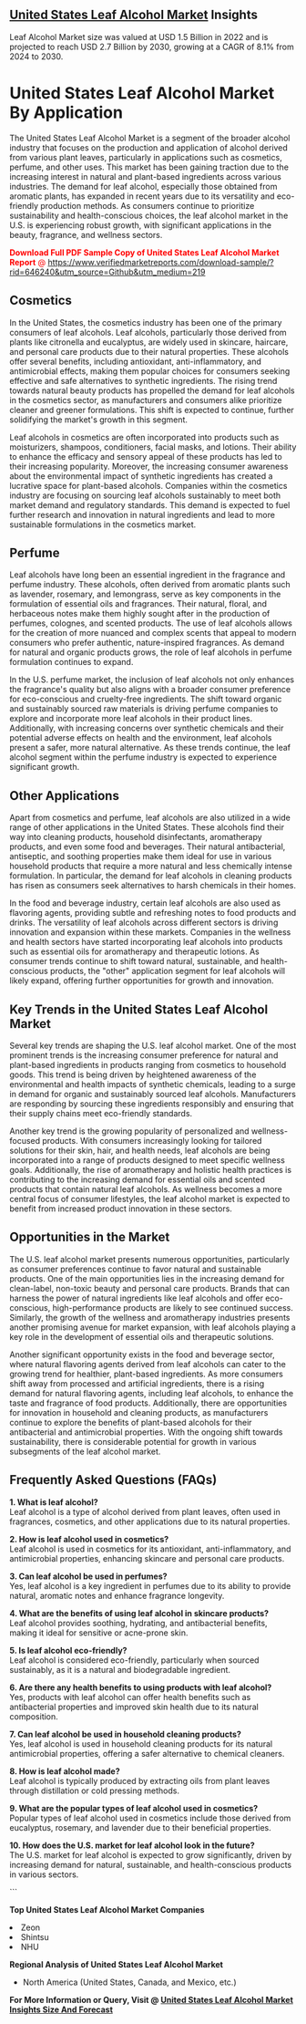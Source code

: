<h2><a href="https://www.verifiedmarketreports.com/download-sample/?rid=646240&amp;utm_source=Github&amp;utm_medium=219" target="_blank">United States Leaf Alcohol Market</a> Insights</h2><p>Leaf Alcohol Market size was valued at USD 1.5 Billion in 2022 and is projected to reach USD 2.7 Billion by 2030, growing at a CAGR of 8.1% from 2024 to 2030.</p><p> <h1>United States Leaf Alcohol Market By Application</h1> <p>The United States Leaf Alcohol Market is a segment of the broader alcohol industry that focuses on the production and application of alcohol derived from various plant leaves, particularly in applications such as cosmetics, perfume, and other uses. This market has been gaining traction due to the increasing interest in natural and plant-based ingredients across various industries. The demand for leaf alcohol, especially those obtained from aromatic plants, has expanded in recent years due to its versatility and eco-friendly production methods. As consumers continue to prioritize sustainability and health-conscious choices, the leaf alcohol market in the U.S. is experiencing robust growth, with significant applications in the beauty, fragrance, and wellness sectors.</p> <p><p><span class=""><span style="color: #ff0000;"><strong>Download Full PDF Sample Copy of United States Leaf Alcohol Market Report</strong> @ </span><a href="https://www.verifiedmarketreports.com/download-sample/?rid=646240&amp;utm_source=Github&amp;utm_medium=219" target="_blank">https://www.verifiedmarketreports.com/download-sample/?rid=646240&amp;utm_source=Github&amp;utm_medium=219</a></span></p></p> <h2>Cosmetics</h2> <p>In the United States, the cosmetics industry has been one of the primary consumers of leaf alcohols. Leaf alcohols, particularly those derived from plants like citronella and eucalyptus, are widely used in skincare, haircare, and personal care products due to their natural properties. These alcohols offer several benefits, including antioxidant, anti-inflammatory, and antimicrobial effects, making them popular choices for consumers seeking effective and safe alternatives to synthetic ingredients. The rising trend towards natural beauty products has propelled the demand for leaf alcohols in the cosmetics sector, as manufacturers and consumers alike prioritize cleaner and greener formulations. This shift is expected to continue, further solidifying the market's growth in this segment.</p> <p>Leaf alcohols in cosmetics are often incorporated into products such as moisturizers, shampoos, conditioners, facial masks, and lotions. Their ability to enhance the efficacy and sensory appeal of these products has led to their increasing popularity. Moreover, the increasing consumer awareness about the environmental impact of synthetic ingredients has created a lucrative space for plant-based alcohols. Companies within the cosmetics industry are focusing on sourcing leaf alcohols sustainably to meet both market demand and regulatory standards. This demand is expected to fuel further research and innovation in natural ingredients and lead to more sustainable formulations in the cosmetics market.</p> <h2>Perfume</h2> <p>Leaf alcohols have long been an essential ingredient in the fragrance and perfume industry. These alcohols, often derived from aromatic plants such as lavender, rosemary, and lemongrass, serve as key components in the formulation of essential oils and fragrances. Their natural, floral, and herbaceous notes make them highly sought after in the production of perfumes, colognes, and scented products. The use of leaf alcohols allows for the creation of more nuanced and complex scents that appeal to modern consumers who prefer authentic, nature-inspired fragrances. As demand for natural and organic products grows, the role of leaf alcohols in perfume formulation continues to expand.</p> <p>In the U.S. perfume market, the inclusion of leaf alcohols not only enhances the fragrance's quality but also aligns with a broader consumer preference for eco-conscious and cruelty-free ingredients. The shift toward organic and sustainably sourced raw materials is driving perfume companies to explore and incorporate more leaf alcohols in their product lines. Additionally, with increasing concerns over synthetic chemicals and their potential adverse effects on health and the environment, leaf alcohols present a safer, more natural alternative. As these trends continue, the leaf alcohol segment within the perfume industry is expected to experience significant growth.</p> <h2>Other Applications</h2> <p>Apart from cosmetics and perfume, leaf alcohols are also utilized in a wide range of other applications in the United States. These alcohols find their way into cleaning products, household disinfectants, aromatherapy products, and even some food and beverages. Their natural antibacterial, antiseptic, and soothing properties make them ideal for use in various household products that require a more natural and less chemically intense formulation. In particular, the demand for leaf alcohols in cleaning products has risen as consumers seek alternatives to harsh chemicals in their homes.</p> <p>In the food and beverage industry, certain leaf alcohols are also used as flavoring agents, providing subtle and refreshing notes to food products and drinks. The versatility of leaf alcohols across different sectors is driving innovation and expansion within these markets. Companies in the wellness and health sectors have started incorporating leaf alcohols into products such as essential oils for aromatherapy and therapeutic lotions. As consumer trends continue to shift toward natural, sustainable, and health-conscious products, the "other" application segment for leaf alcohols will likely expand, offering further opportunities for growth and innovation.</p> <h2>Key Trends in the United States Leaf Alcohol Market</h2> <p>Several key trends are shaping the U.S. leaf alcohol market. One of the most prominent trends is the increasing consumer preference for natural and plant-based ingredients in products ranging from cosmetics to household goods. This trend is being driven by heightened awareness of the environmental and health impacts of synthetic chemicals, leading to a surge in demand for organic and sustainably sourced leaf alcohols. Manufacturers are responding by sourcing these ingredients responsibly and ensuring that their supply chains meet eco-friendly standards.</p> <p>Another key trend is the growing popularity of personalized and wellness-focused products. With consumers increasingly looking for tailored solutions for their skin, hair, and health needs, leaf alcohols are being incorporated into a range of products designed to meet specific wellness goals. Additionally, the rise of aromatherapy and holistic health practices is contributing to the increasing demand for essential oils and scented products that contain natural leaf alcohols. As wellness becomes a more central focus of consumer lifestyles, the leaf alcohol market is expected to benefit from increased product innovation in these sectors.</p> <h2>Opportunities in the Market</h2> <p>The U.S. leaf alcohol market presents numerous opportunities, particularly as consumer preferences continue to favor natural and sustainable products. One of the main opportunities lies in the increasing demand for clean-label, non-toxic beauty and personal care products. Brands that can harness the power of natural ingredients like leaf alcohols and offer eco-conscious, high-performance products are likely to see continued success. Similarly, the growth of the wellness and aromatherapy industries presents another promising avenue for market expansion, with leaf alcohols playing a key role in the development of essential oils and therapeutic solutions.</p> <p>Another significant opportunity exists in the food and beverage sector, where natural flavoring agents derived from leaf alcohols can cater to the growing trend for healthier, plant-based ingredients. As more consumers shift away from processed and artificial ingredients, there is a rising demand for natural flavoring agents, including leaf alcohols, to enhance the taste and fragrance of food products. Additionally, there are opportunities for innovation in household and cleaning products, as manufacturers continue to explore the benefits of plant-based alcohols for their antibacterial and antimicrobial properties. With the ongoing shift towards sustainability, there is considerable potential for growth in various subsegments of the leaf alcohol market.</p> <h2>Frequently Asked Questions (FAQs)</h2> <p><b>1. What is leaf alcohol?</b><br>Leaf alcohol is a type of alcohol derived from plant leaves, often used in fragrances, cosmetics, and other applications due to its natural properties.</p> <p><b>2. How is leaf alcohol used in cosmetics?</b><br>Leaf alcohol is used in cosmetics for its antioxidant, anti-inflammatory, and antimicrobial properties, enhancing skincare and personal care products.</p> <p><b>3. Can leaf alcohol be used in perfumes?</b><br>Yes, leaf alcohol is a key ingredient in perfumes due to its ability to provide natural, aromatic notes and enhance fragrance longevity.</p> <p><b>4. What are the benefits of using leaf alcohol in skincare products?</b><br>Leaf alcohol provides soothing, hydrating, and antibacterial benefits, making it ideal for sensitive or acne-prone skin.</p> <p><b>5. Is leaf alcohol eco-friendly?</b><br>Leaf alcohol is considered eco-friendly, particularly when sourced sustainably, as it is a natural and biodegradable ingredient.</p> <p><b>6. Are there any health benefits to using products with leaf alcohol?</b><br>Yes, products with leaf alcohol can offer health benefits such as antibacterial properties and improved skin health due to its natural composition.</p> <p><b>7. Can leaf alcohol be used in household cleaning products?</b><br>Yes, leaf alcohol is used in household cleaning products for its natural antimicrobial properties, offering a safer alternative to chemical cleaners.</p> <p><b>8. How is leaf alcohol made?</b><br>Leaf alcohol is typically produced by extracting oils from plant leaves through distillation or cold pressing methods.</p> <p><b>9. What are the popular types of leaf alcohol used in cosmetics?</b><br>Popular types of leaf alcohol used in cosmetics include those derived from eucalyptus, rosemary, and lavender due to their beneficial properties.</p> <p><b>10. How does the U.S. market for leaf alcohol look in the future?</b><br>The U.S. market for leaf alcohol is expected to grow significantly, driven by increasing demand for natural, sustainable, and health-conscious products in various sectors.</p> ```</p><p><strong>Top United States Leaf Alcohol Market Companies</strong></p><div data-test-id=""><p><li>Zeon</li><li> Shintsu</li><li> NHU</li></p><div><strong>Regional Analysis of&nbsp;United States Leaf Alcohol Market</strong></div><ul><li dir="ltr"><p dir="ltr">North America&nbsp;(United States, Canada, and Mexico, etc.)</p></li></ul><p><strong>For More Information or Query, Visit @&nbsp;</strong><strong><a href="https://www.verifiedmarketreports.com/product/leaf-alcohol-market/?utm_source=Github&amp;utm_medium=219" target="_blank">United States Leaf Alcohol Market Insights Size And Forecast</a></strong></p></div>
